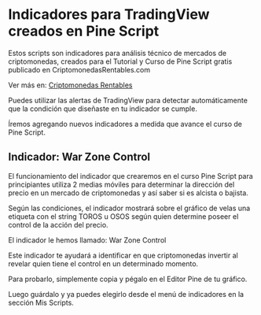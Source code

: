 # Indicadores para TradingView creados en Pine Script

Estos scripts son indicadores para análisis técnico de mercados de criptomonedas, creados para el Tutorial y Curso de Pine Script gratis publicado en CriptomonedasRentables.com

Ver más en: [Criptomonedas Rentables](https://criptomonedasrentables.com)

Puedes utilizar las alertas de TradingView para detectar automáticamente que la condición que diseñaste en tu indicador se cumple.

Íremos agregando nuevos indicadores a medida que avance el curso de Pine Script.


## Indicador: War Zone Control

El funcionamiento del indicador que crearemos en el curso Pine Script para principiantes utiliza 2 medias móviles para determinar la dirección del precio en un mercado de criptomonedas y así saber si es alcista o bajista.

Según las condiciones, el indicador mostrará sobre el gráfico de velas una etiqueta con el string TOROS u OSOS según quien determine poseer el control de la acción del precio.

El indicador le hemos llamado: War Zone Control 

Este indicador te ayudará a identificar en que criptomonedas invertir al revelar quien tiene el control en un determinado momento.

Para probarlo, simplemente copia y pégalo en el Editor Pine de tu gráfico. 

Luego guárdalo y ya puedes elegirlo desde el menú de indicadores en la sección Mis Scripts.





